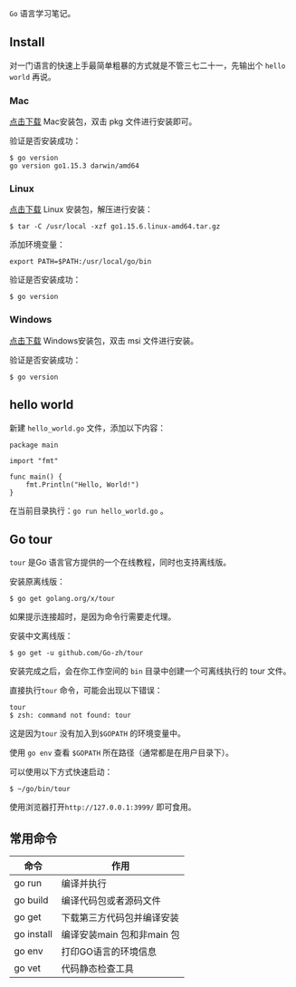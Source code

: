 `Go` 语言学习笔记。

## Install
对一门语言的快速上手最简单粗暴的方式就是不管三七二十一，先输出个 `hello world` 再说。

### Mac
[点击下载](https://golang.org/dl/go1.15.6.darwin-amd64.pkg) Mac安装包，双击 pkg 文件进行安装即可。

验证是否安装成功：
```
$ go version
go version go1.15.3 darwin/amd64
```

### Linux
[点击下载](https://golang.org/dl/go1.15.6.linux-amd64.tar.gz) Linux 安装包，解压进行安装：
```
$ tar -C /usr/local -xzf go1.15.6.linux-amd64.tar.gz
```

添加环境变量：

```
export PATH=$PATH:/usr/local/go/bin
```

验证是否安装成功：
```
$ go version 
```

### Windows
[点击下载](https://golang.org/dl/go1.15.6.windows-amd64.msi) Windows安装包，双击 msi 文件进行安装。

验证是否安装成功：
```
$ go version
```

## hello world

新建 `hello_world.go` 文件，添加以下内容：
```
package main

import "fmt"

func main() {
    fmt.Println("Hello, World!")
}
```
在当前目录执行：`go run hello_world.go` 。

## Go tour
`tour` 是Go 语言官方提供的一个在线教程，同时也支持离线版。

安装原离线版：
```
$ go get golang.org/x/tour
```
如果提示连接超时，是因为命令行需要走代理。

安装中文离线版：
```
$ go get -u github.com/Go-zh/tour
```
安装完成之后，会在你工作空间的 `bin` 目录中创建一个可离线执行的 tour 文件。

直接执行`tour` 命令，可能会出现以下错误：
```
tour
$ zsh: command not found: tour
```
这是因为`tour` 没有加入到`$GOPATH` 的环境变量中。

使用 `go env` 查看 `$GOPATH` 所在路径（通常都是在用户目录下）。

可以使用以下方式快速启动：
```
$ ~/go/bin/tour
```
使用浏览器打开`http://127.0.0.1:3999/` 即可食用。

## 常用命令

|命令|作用|
|---|---|
|go run|编译并执行|
|go build|编译代码包或者源码文件|
|go get|下载第三方代码包并编译安装|
|go install|编译安装main 包和非main 包|
|go env|打印GO语言的环境信息|
|go vet|代码静态检查工具|
